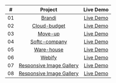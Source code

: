 <table>
<thead>
  <tr>
    <th align="center">#</th>
    <th align="center">Project</th>
    <th align="center">Live Demo</th>
  </tr>
</thead>
<tbody>
  <tr>
    <td align="center">01</td>
    <td align="center"><a href="https://github.com/Nikolosblack/other-projects/tree/main/brandi">Brandi</a></td>
    <td align="center"><a href="https://nikolosblack.github.io/other-projects/brandi/" rel="nofollow">Live Demo</a></td>
  </tr>
  <tr>
    <td align="center">02</td>
    <td align="center"><a href="https://github.com/Nikolosblack/other-projects/tree/main/cloud-budget">Cloud-budget</a></td>
    <td align="center"><a href="https://nikolosblack.github.io/other-projects/cloud-budget/index.html" rel="nofollow">Live Demo</a></td>
  </tr>
  <tr>
    <td align="center">03</td>
    <td align="center"><a href="https://github.com/Nikolosblack/other-projects/tree/main/move-up">Move-up</a></td>
    <td align="center"><a href="https://nikolosblack.github.io/other-projects/move-up/" rel="nofollow">Live Demo</a></td>
  </tr>
  <tr>
    <td align="center">04</td>
    <td align="center"><a href="https://github.com/Nikolosblack/other-projects/tree/main/softc-company">Softc-company</a></td>
    <td align="center"><a href="https://nikolosblack.github.io/other-projects/softc-company/index.html" rel="nofollow">Live Demo</a></td>
  </tr>
  <tr>
    <td align="center">05</td>
    <td align="center"><a href="https://github.com/Nikolosblack/other-projects/tree/main/warehouse">Ware-house</a></td>
    <td align="center"><a href="https://nikolosblack.github.io/other-projects/warehouse/index.html" rel="nofollow">Live Demo</a></td>
  </tr>
  <tr>
    <td align="center">06</td>
    <td align="center"><a href="https://github.com/Nikolosblack/other-projects/tree/main/webify">Webify</a></td>
    <td align="center"><a href="https://nikolosblack.github.io/other-projects/webify/index.html" rel="nofollow">Live Demo</a></td>
  </tr>
   <tr>
    <td align="center">07</td>
    <td align="center"><a href="https://github.com/Nikolosblack/other-projects/tree/main/responsive_image_gallery">Responsive Image Gallery</a></td>
    <td align="center"><a href="https://nikolosblack.github.io/other-projects/responsive_image_gallery/index.html" rel="nofollow">Live Demo</a></td>
  </tr>
  <tr>
    <td align="center">08</td>
    <td align="center"><a href="https://github.com/Nikolosblack/other-projects/tree/main/responsive_masonry_layouts">Responsive Image Gallery</a></td>
    <td align="center"><a href="https://nikolosblack.github.io/other-projects/responsive_masonry_layouts/index.html" rel="nofollow">Live Demo</a></td>
  </tr>
</tbody>
</table>
